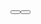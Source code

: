 <Button-Group grid>
  <Button @click="testClick" label='@click="testClick"' />
  <Button evalscript="anyJSXFunction()" @evalscript="returnResult" label='@evalscript' />
</Button-Group>